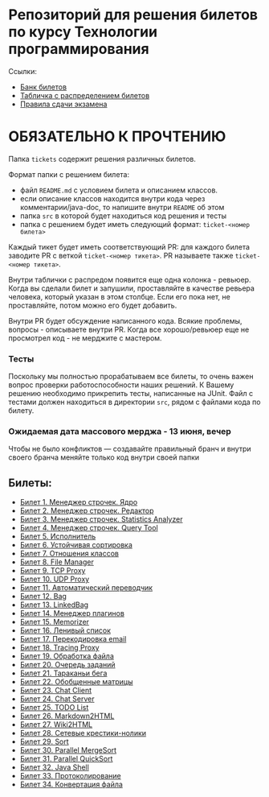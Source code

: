 # Репозиторий для решения билетов по курсу Технологии программирования

Ссылки:  
* [Банк билетов](https://disk.yandex.ru/i/K_nRL6NUflMRYA)
* [Табличка с распределением билетов](https://disk.yandex.ru/i/wiryl-VECrACmw)
* [Правила сдачи экзамена](https://docs.google.com/document/d/e/2PACX-1vSN52k6vkuNNLXy_fZzCNShg5i5tyRKQ0BLqXTDnAH5g4xGk8HTZbyObjPuRsBHB8NOBE_lxgcZfQ15/pub)

# ОБЯЗАТЕЛЬНО К ПРОЧТЕНИЮ  
Папка `tickets` содержит решения различных билетов.

Формат папки с решением билета:  
- файл `README.md` с условием билета и описанием классов.
- если описание классов находится внутри кода через комментарии/java-doc, то напишите внутри `README` об этом
- папка `src` в которой будет находиться код решения и тесты
- папка с решением будет иметь следующий формат: `ticket-<номер билета>`

Каждый тикет будет иметь соответствующий PR: для каждого билета заводите PR с веткой `ticket-<номер тикета>`. PR называете также `ticket-<номер тикета>`.

Внутри таблички с распредом появится еще одна колонка - ревьюер. Когда вы сделали билет и запушили, проставляйте в качестве ревьера человека, который указан в этом столбце. Если его пока нет, не проставляйте, потом можно его будет добавить.

Внутри PR будет обсуждение написанного кода. Всякие проблемы, вопросы - описываете внутри PR. Когда все хорошо/ревьюер еще не просмотрел код - не мерджите с мастером.

### Тесты
Поскольку мы полностью прорабатываем все билеты, то очень важен вопрос проверки работоспособности наших решений. К Вашему решению необходимо прикрепить тесты, написанные на JUnit. Файл с тестами должен находиться в директории `src`, рядом с файлами кода по билету. 

### Ожидаемая дата массового мерджа - 13 июня, вечер

Чтобы не было конфликтов — создавайте правильный бранч и внутри своего бранча меняйте только код внутри своей папки

## Билеты:  
- [Билет 1. Менеджер строчек. Ядро](https://github.com/ppv-vldmr/java-advanced-exam-2021/tree/master/tickets/ticket-01)
- [Билет 2. Менеджер строчек. Редактор](https://github.com/ppv-vldmr/java-advanced-exam-2021/tree/master/tickets/ticket-02)
- [Билет 3. Менеджер строчек. Statistics Analyzer](https://github.com/ppv-vldmr/java-advanced-exam-2021/tree/master/tickets/ticket-03)
- [Билет 4. Менеджер строчек. Query Tool](https://github.com/ppv-vldmr/java-advanced-exam-2021/tree/master/tickets/ticket-04)
- [Билет 5. Исполнитель](https://github.com/ppv-vldmr/java-advanced-exam-2021/tree/master/tickets/ticket-05)
- [Билет 6. Устойчивая сортировка](https://github.com/ppv-vldmr/java-advanced-exam-2021/tree/master/tickets/ticket-06)
- [Билет 7. Отношения классов](https://github.com/ppv-vldmr/java-advanced-exam-2021/tree/master/tickets/ticket-07)
- [Билет 8. File Manager](https://github.com/ppv-vldmr/java-advanced-exam-2021/tree/master/tickets/ticket-08)
- [Билет 9. TCP Proxy](https://github.com/ppv-vldmr/java-advanced-exam-2021/tree/master/tickets/ticket-09)
- [Билет 10. UDP Proxy](https://github.com/ppv-vldmr/java-advanced-exam-2021/tree/master/tickets/ticket-10)
- [Билет 11. Автоматический переводчик](https://github.com/ppv-vldmr/java-advanced-exam-2021/tree/master/tickets/ticket-11)
- [Билет 12. Bag](https://github.com/ppv-vldmr/java-advanced-exam-2021/tree/master/tickets/ticket-12)
- [Билет 13. LinkedBag](https://github.com/ppv-vldmr/java-advanced-exam-2021/tree/master/tickets/ticket-13)
- [Билет 14. Менеджер плагинов](https://github.com/ppv-vldmr/java-advanced-exam-2021/tree/master/tickets/ticket-14)
- [Билет 15. Memorizer](https://github.com/ppv-vldmr/java-advanced-exam-2021/tree/master/tickets/ticket-15)
- [Билет 16. Ленивый список](https://github.com/ppv-vldmr/java-advanced-exam-2021/tree/master/tickets/ticket-16)
- [Билет 17. Перекодировка email](https://github.com/ppv-vldmr/java-advanced-exam-2021/tree/master/tickets/ticket-17)
- [Билет 18. Tracing Proxy](https://github.com/ppv-vldmr/java-advanced-exam-2021/tree/master/tickets/ticket-18)
- [Билет 19. Обработка файла](https://github.com/ppv-vldmr/java-advanced-exam-2021/tree/master/tickets/ticket-19)
- [Билет 20. Очередь заданий](https://github.com/ppv-vldmr/java-advanced-exam-2021/tree/master/tickets/ticket-20)
- [Билет 21. Тараканьи бега](https://github.com/ppv-vldmr/java-advanced-exam-2021/tree/master/tickets/ticket-21)
- [Билет 22. Обобщенные матрицы](https://github.com/ppv-vldmr/java-advanced-exam-2021/tree/master/tickets/ticket-22)
- [Билет 23. Chat Client](https://github.com/ppv-vldmr/java-advanced-exam-2021/tree/master/tickets/ticket-23)
- [Билет 24. Chat Server](https://github.com/ppv-vldmr/java-advanced-exam-2021/tree/master/tickets/ticket-24)
- [Билет 25. TODO List](https://github.com/ppv-vldmr/java-advanced-exam-2021/tree/master/tickets/ticket-25)
- [Билет 26. Markdown2HTML](https://github.com/ppv-vldmr/java-advanced-exam-2021/tree/master/tickets/ticket-26)
- [Билет 27. Wiki2HTML](https://github.com/ppv-vldmr/java-advanced-exam-2021/tree/master/tickets/ticket-27)
- [Билет 28. Сетевые крестики-нолики](https://github.com/ppv-vldmr/java-advanced-exam-2021/tree/master/tickets/ticket-28)
- [Билет 29. Sort](https://github.com/ppv-vldmr/java-advanced-exam-2021/tree/master/tickets/ticket-29)
- [Билет 30. Parallel MergeSort](https://github.com/ppv-vldmr/java-advanced-exam-2021/tree/master/tickets/ticket-30)
- [Билет 31. Parallel QuickSort](https://github.com/ppv-vldmr/java-advanced-exam-2021/tree/master/tickets/ticket-31)
- [Билет 32. Java Shell](https://github.com/ppv-vldmr/java-advanced-exam-2021/tree/master/tickets/ticket-32)
- [Билет 33. Протоколирование](https://github.com/ppv-vldmr/java-advanced-exam-2021/tree/master/tickets/ticket-33)
- [Билет 34. Конвертация файла](https://github.com/ppv-vldmr/java-advanced-exam-2021/tree/master/tickets/ticket-34)
